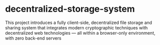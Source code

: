# decentralized-storage-system
This project introduces a fully client-side, decentralized file storage and sharing system that integrates modern cryptographic techniques with decentralized web technologies — all within a browser-only environment, with zero back-end servers
